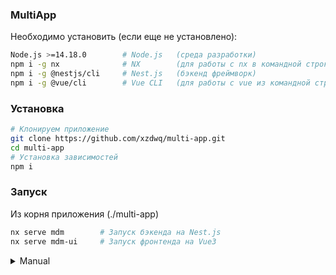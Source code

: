 ### MultiApp
Необходимо установить (если еще не установлено):
```bash
Node.js >=14.18.0        # Node.js   (среда разработки)
npm i -g nx              # NX        (для работы с nx в командной строке)
npm i -g @nestjs/cli     # Nest.js   (бэкенд фреймворк)
npm i -g @vue/cli        # Vue CLI   (для работы с vue из командной строки)
```
### Установка
```bash
# Клонируем приложение
git clone https://github.com/xzdwq/multi-app.git
cd multi-app
# Установка зависимостей
npm i
```

### Запуск
Из корня приложения (./multi-app)
```bash
nx serve mdm        # Запуск бэкенда на Nest.js
nx serve mdm-ui     # Запуск фронтенда на Vue3
```

<details>
<summary>Manual</summary>

- [Vue3](https://v3.vuejs.org/)
  - `npm i nx-vue3-vite -D`
  - `nx g nx-vue3-vite:app <app-name>`
  - run: `nx serve <app-name>`
- [Nest](https://nestjs.com)
  - `npm i -D @nrwl/nest`
- [React](https://reactjs.org)
  - `npm i -D @nrwl/react`
- Web (no framework frontends)
  - `npm i -D @nrwl/web`
- [Angular](https://angular.io)
  - `npm i -D @nrwl/angular`
- [Express](https://expressjs.com)
  - `npm i -D @nrwl/express`
- [Node](https://nodejs.org)
  - `npm i -D @nrwl/node`

There are also many [community plugins](https://nx.dev/community) you could add.

## Generate an application

Run `nx g @nrwl/react:app my-app` to generate an application.

> You can use any of the plugins above to generate applications as well.

When using Nx, you can create multiple applications and libraries in the same workspace.

## Generate a library

Run `nx g @nrwl/react:lib my-lib` to generate a library.

> You can also use any of the plugins above to generate libraries as well.

Libraries are shareable across libraries and applications. They can be imported from `@multi-app/mylib`.

## Development server

Run `nx serve my-app` for a dev server. Navigate to http://localhost:4200/. The app will automatically reload if you change any of the source files.

## Code scaffolding

Run `nx g @nrwl/react:component my-component --project=my-app` to generate a new component.

## Build

Run `nx build my-app` to build the project. The build artifacts will be stored in the `dist/` directory. Use the `--prod` flag for a production build.

## Running unit tests

Run `nx test my-app` to execute the unit tests via [Jest](https://jestjs.io).

Run `nx affected:test` to execute the unit tests affected by a change.

## Running end-to-end tests

Run `ng e2e my-app` to execute the end-to-end tests via [Cypress](https://www.cypress.io).

Run `nx affected:e2e` to execute the end-to-end tests affected by a change.

## Understand your workspace

Run `nx dep-graph` to see a diagram of the dependencies of your projects.

</details>